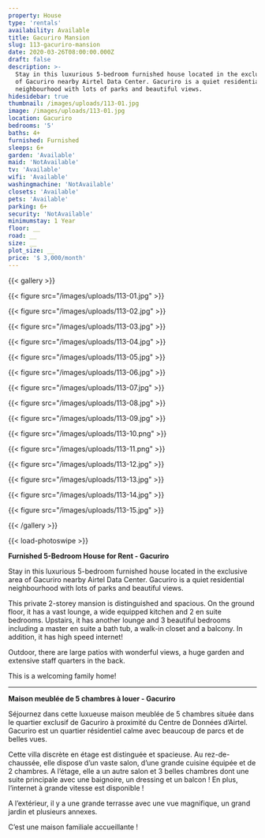 ```yaml
---
property: House
type: 'rentals'
availability: Available
title: Gacuriro Mansion
slug: 113-gacuriro-mansion
date: 2020-03-26T08:00:00.000Z
draft: false
description: >-
  Stay in this luxurious 5-bedroom furnished house located in the exclusive area
  of Gacuriro nearby Airtel Data Center. Gacuriro is a quiet residential
  neighbourhood with lots of parks and beautiful views.
hidesidebar: true
thumbnail: /images/uploads/113-01.jpg
image: /images/uploads/113-01.jpg
location: Gacuriro
bedrooms: '5'
baths: 4+
furnished: Furnished
sleeps: 6+
garden: 'Available'
maid: 'NotAvailable'
tv: 'Available'
wifi: 'Available'
washingmachine: 'NotAvailable'
closets: 'Available'
pets: 'Available'
parking: 6+
security: 'NotAvailable'
minimumstay: 1 Year
floor: __
road: __
size: __
plot_size: __
price: '$ 3,000/month'
---
```


{{< gallery >}}

{{< figure src="/images/uploads/113-01.jpg" >}}

{{< figure src="/images/uploads/113-02.jpg" >}}

{{< figure src="/images/uploads/113-03.jpg" >}}

{{< figure src="/images/uploads/113-04.jpg" >}}

{{< figure src="/images/uploads/113-05.jpg" >}}

{{< figure src="/images/uploads/113-06.jpg" >}}

{{< figure src="/images/uploads/113-07.jpg" >}}

{{< figure src="/images/uploads/113-08.jpg" >}}

{{< figure src="/images/uploads/113-09.jpg" >}}

{{< figure src="/images/uploads/113-10.png" >}}

{{< figure src="/images/uploads/113-11.png" >}}

{{< figure src="/images/uploads/113-12.jpg" >}}

{{< figure src="/images/uploads/113-13.jpg" >}}

{{< figure src="/images/uploads/113-14.jpg" >}}

{{< figure src="/images/uploads/113-15.jpg" >}}

{{< /gallery >}}

{{< load-photoswipe >}}

**Furnished 5-Bedroom House for Rent - Gacuriro**

Stay in this luxurious 5-bedroom furnished house located in the exclusive area of Gacuriro nearby Airtel Data Center. Gacuriro is a quiet residential neighbourhood with lots of parks and beautiful views.

This private 2-storey mansion is distinguished and spacious. On the ground floor, it has a vast lounge, a wide equipped kitchen and 2 en suite bedrooms. Upstairs, it has another lounge and 3 beautiful bedrooms including a master en suite a bath tub, a walk-in closet and a balcony. In addition, it has high speed internet!

Outdoor, there are large patios with wonderful views, a huge garden and extensive staff quarters in the back.

This is a welcoming family home!

---

**Maison meublée de 5 chambres à louer - Gacuriro**

Séjournez dans cette luxueuse maison meublée de 5 chambres située dans le quartier exclusif de Gacuriro à proximité du Centre de Données d’Airtel. Gacuriro est un quartier résidentiel calme avec beaucoup de parcs et de belles vues.

Cette villa discrète en étage est distinguée et spacieuse. Au rez-de-chaussée, elle dispose d’un vaste salon, d’une grande cuisine équipée et de 2 chambres. A l’étage, elle a un autre salon et 3 belles chambres dont une suite principale avec une baignoire, un dressing et un balcon ! En plus, l‘internet à grande vitesse est disponible !

A l’extérieur, il y a une grande terrasse avec une vue magnifique, un grand jardin et plusieurs annexes.

C’est une maison familiale accueillante !
